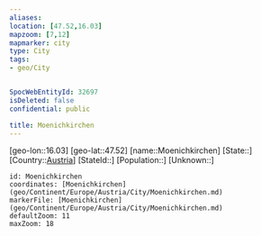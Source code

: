 ```yaml
---
aliases: 
location: [47.52,16.03]
mapzoom: [7,12] 
mapmarker: city 
type: City
tags:
- geo/City


SpocWebEntityId: 32697
isDeleted: false
confidential: public

title: Moenichkirchen
---
```

[geo-lon::16.03]
[geo-lat::47.52]
[name::Moenichkirchen]
[State::]
[Country::[Austria](geo/Continent/Europe/Austria.md)]
[StateId::]
[Population::]
[Unknown::]


```leaflet
id: Moenichkirchen
coordinates: [Moenichkirchen](geo/Continent/Europe/Austria/City/Moenichkirchen.md)
markerFile: [Moenichkirchen](geo/Continent/Europe/Austria/City/Moenichkirchen.md)
defaultZoom: 11 
maxZoom: 18
```


